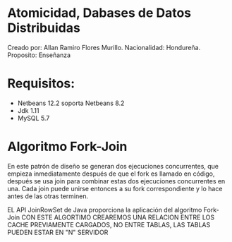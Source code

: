 # Atomicidad, Dabases de Datos Distribuidas

  Creado por: Allan Ramiro Flores Murillo.
  Nacionalidad: Hondureña.
  Proposito: Enseñanza

# Requisitos:
- Netbeans 12.2 soporta Netbeans 8.2
- Jdk 1.11 
- MySQL 5.7


# Algoritmo Fork-Join
  En este patrón de diseño se generan dos ejecuciones concurrentes, 
  que empieza inmediatamente después de que el fork es llamado en código,  
  después se usa join para combinar estas dos ejecuciones concurrentes en una.
  Cada join puede unirse entonces a su fork correspondiente y lo hace antes de las otras terminen.

  EL API JoinRowSet de Java proporciona la aplicación del algoritmo Fork-Join
  CON ESTE ALGORTIMO CREAREMOS UNA RELACION ENTRE LOS CACHE 
  PREVIAMENTE CARGADOS, NO ENTRE TABLAS, LAS TABLAS PUEDEN ESTAR EN "N" SERVIDOR
